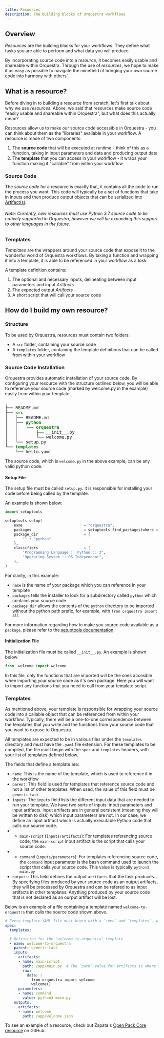 ```yaml
---
title: Resources
description: The building blocks of Orquestra workflows
---
```


## Overview

_Resources_ are the building blocks for your workflows. They define what tasks 
you are able to perform and what data you will produce.

By incorporating source code into a _resource_, it becomes easily usable and 
shareable within Orquestra. Through the use of _resources_, we hope to make it 
as easy as possible to navigate the minefield of bringing your own source code 
into harmony with others'.  


## What is a resource? 

Before diving in to building a resource from scratch, let's first talk about 
why we use _resources_. Above, we said that resources make source code 
"easily usable and shareable within Orquestra", but what does this actually 
mean?

Resources allow us to make our source code accessible in Orquestra - you can 
think about them as the "libraries" available in your workflow. A resource is 
made of two components: 

1. The **source code** that will be executed at runtime - think of this as a 
function, taking in input parameters and data and producing output data
2. The **template** that you can access in your workflow - it wraps your function 
making it "callable" from within your workflow

### Source Code

The *source code* for a resource is exactly that, it contains all the code to
run the process you want. This code will typically be a set of functions that 
take in inputs and then produce output objects that can be serialized into 
[Artifact(s)](https://www.orquestra.io/docs/dcs/data/artifacts/). 

###### Note: Currently, new resources must use Python 3.7 source code to be natively supported in Orquestra, however we will be expanding this support to other languages in the future.

### Templates

*Templates* are the wrappers around your source code that expose it to the 
wonderful world of Orquestra workflows. By taking a function and wrapping it 
into a template, it is able to be referenced in your workflow as a *task*. 

A template definition contains:
1. The optional and necessary inputs, delineating between input parameters and 
input *Artifacts*
2. The expected output *Artifacts*
3. A short script that will call your source code


## How do I build my own resource?

### Structure

To be used by Orquestra, resources must contain two folders:
- A `src` folder, containing your source code
- A `templates` folder, containing the template definitions that can be called
from within your workflow

### Source Code Installation

Orquestra provides automatic installation of your source code. By configuring 
your resource with the structure outlined below, you will be able to reference
your source code (marked by welcome.py in the example) easily from within your
template.

<pre>
.
├── README.md
├── <font color="green"><b>src</b></font>
│   ├── README.md
│   ├── <font color="green"><b>python</b></font>
│   │   └── <font color="green"><b>orquestra</b></font>
│   │       ├── __init__.py
│   │       └── welcome.py
│   └── setup.py
└── <font color="green"><b>templates</b></font>
    └── hello.yaml
</pre>

The source code, which is `welcome.py` in the above example, can be any valid 
python code.

#### Setup File

The setup file must be called `setup.py`. It is responsible for installing your 
code before being called by the template.

An example is shown below:

```Python
import setuptools

setuptools.setup(
    name                            = "orquestra",
    packages                        = setuptools.find_packages(where = "python"),
    package_dir                     = {
        "" : "python"
    },
    classifiers                     = (
        "Programming Language :: Python :: 3",
        "Operating System :: OS Independent",
    ),
)
```

For clarity, in this example: 
- `name` is the name of your package which you can reference in your template
- `packages` tells the installer to look for a subdirectory called `python` 
which contains your source code
- `package_dir` allows the contents of the `python` directory to be imported 
without the python path prefix, for example, with `from orquestra import all`

For more information regarding how to make you source code available as a 
`package`, please refer to the 
[setuptools documentation](https://setuptools.readthedocs.io/en/latest/setuptools.html#developer-s-guide).


#### Initialization File

The initialization file must be called `__init__.py`. An example is shown below:

```Python
from .welcome import welcome
```

In this file, only the functions that are imported will be the ones accesible 
when importing your source code as it's own package. Here you will want to
import any functions that you need to call from your template script.

### Templates

As mentioned above, your template is responsible for wrapping your source code
into a callable object that can be referenced from within your workflow. 
Typically, there will be a one-to-one correspondence between the templates that 
you write and the functions from your source code that you want to expose to 
Orquestra.

All templates are expected to be in various files under the `templates` 
directory and must have the `.yaml` file extension. For these templates to be 
compiled, the file must begin with the `spec` and `templates` headers, with your 
list of templates defined below. 

The fields that define a template are:
 - `name`: This is the name of the template, which is used to reference it in the workflow
 - `parent`: This field is used for templates that reference source code and not a list of other templates. When used, the value of this field must be `generic-task`
 - `inputs`: The `inputs` field lists the different input data that are needed to run your template. We have two sorts of inputs: input parameters and input artifacts. Input artifacts are in general persistent (meaning they will be written to disk) which input parameters are not. In our case, we define an input artifact which is actually executable Python code that calls our source code.
 - - `main-script` (`inputs/artifacts`): For templates referencing source code, the `main-script` input artifact is the script that calls your source code. 
 - - `command` (`inputs/parameters`): For templates referencing source code, the `command` input parameter is the bash command used to launch the script that calls your source code. This value is typically `python3 main.py`
 - `outputs`: This field defines the output `artifacts` that the task produces. By specifying files produced by your source code as an output artifacts, they will be processed by Orquestra and can be refered to as input artifacts in other templates. Anything produced by your source code that is not declared as an ourput artifact will be lost.

Below is an example of a file containing a template named `welcome-to-orquestra` 
that calls the source code shown above.

```YAML
# Every template YAML file must begin with a `spec` and `templates`, without which your template won't compile.
spec:
  templates:

  # Definition for the "welcome-to-orquestra" template
  - name: welcome-to-orquestra
    parent: generic-task
    inputs:
      artifacts:
      - name: main-script
        path: /app/main.py  # The `path` value for artifacts is where they are placed and they must be under the `app` directory
        raw:
          data: |
            from orquestra import welcome
            welcome()
      parameters:
      - name: command
        value: python3 main.py
    outputs:
      artifacts:
      - name: welcome
        path: /app/welcome.json
```

To see an example of a resource, check out Zapata's [Open Pack Core resource](https://github.com/zapatacomputing/open-pack-core) on GitHub.
